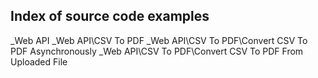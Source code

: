 ## Index of source code examples


\_Web API
\_Web API\CSV To PDF
\_Web API\CSV To PDF\Convert CSV To PDF Asynchronously
\_Web API\CSV To PDF\Convert CSV To PDF From Uploaded File
